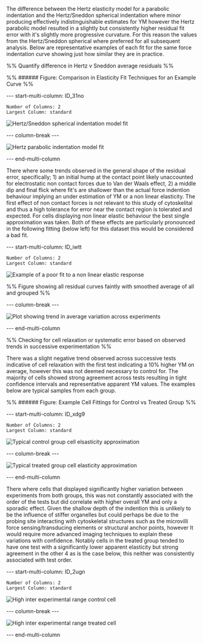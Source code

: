 
The difference between the Hertz elasticity model for a parabolic indentation and the Hertz/Sneddon spherical indentation where minor producing effectively indistinguishable estimates for YM however the Hertz parabolic model resulted in a slightly but consistently higher residual fit error with it's slightly more progressive curvature. For this reason the values from the Hertz/Sneddon spherical where preferred for all subsequent analysis.
Below are representative examples of each fit for the same force indentation curve showing just how similar they are in practice.

%% Quantify difference in Hertz v Sneddon average residuals %%

%% ###### Figure: Comparison in Elasticity Fit Techniques for an Example Curve %%

--- start-multi-column: ID_31no
```column-settings
Number of Columns: 2
Largest Column: standard
```


![Hertz/Sneddon spherical indentation model fit](Projects/Uni%20Projects/Individual%20project/Assesments/Dissertation/Sections/attachments/Fit%20Quality/Experiments/Sneddon/Control/Control-2011.03.22-18.41.44.svg)


--- column-break ---


![Hertz parabolic indentation model fit](Projects/Uni%20Projects/Individual%20project/Assesments/Dissertation/Sections/attachments/Fit%20Quality/Experiments/Hertz/Control/Control-2011.03.22-18.41.44.svg)


--- end-multi-column

There where some trends observed in the general shape of the residual error, specifically; 1) an initial hump at the contact point likely unaccounted for electrostatic non contact forces due to Van der Waals effect,  2) a middle dip and final flick where fit's are shallower than the actual force indention behaviour implying an under estimation of YM or a non linear elasticity. The first effect of non contact forces is not relevant to this study of cytoskelital and thus a high tolerance for error near the contact region is tolerated and expected. For cells displaying non linear elastic behaviour the best single approximation was taken. Both of these effects are particularly pronounced in the following fitting (below left) for this dataset this would be considered a bad fit.



--- start-multi-column: ID_iwtt
```column-settings
Number of Columns: 2
Largest Column: standard
```



![Example of a poor fit to a non linear elastic response](Projects/Uni%20Projects/Individual%20project/Assesments/Dissertation/Sections/attachments/Fit%20Quality/Experiments/Sneddon/Control/Control-2011.03.22-19.35.48.svg)

%% Figure showing all residual curves faintly with smoothed average of all and grouped %%

--- column-break ---


![Plot showing trend in average variation across experiments](Projects/Uni%20Projects/Individual%20project/Assesments/Dissertation/Sections/attachments/SuccessiveTest_trends_absolute.svg)


--- end-multi-column


%% Checking for cell relaxation or systematic error based on observed trends in successive experimentation %%


There was a slight negative trend observed across successive tests indicative of cell relaxation with the first test indicating a 10% higher YM on average, however this was not deemed necessary to control for. The majority of cells showed strong agreement across tests resulting in tight confidence intervals and representative apparent YM values. The examples below are typical samples from each group.

%% ###### Figure: Example Cell Fittings for Control vs Treated Group %%


--- start-multi-column: ID_xdg9
```column-settings
Number of Columns: 2
Largest Column: standard
```


![Typical control group cell elsasticity approximation](Projects/Uni%20Projects/Individual%20project/Assesments/Dissertation/Sections/attachments/Fit%20Quality/Cells/Control-Cell6.svg)


--- column-break ---


![Typical treated group cell elasticity approximation](Projects/Uni%20Projects/Individual%20project/Assesments/Dissertation/Sections/attachments/Fit%20Quality/Cells/Treated-Cell12.svg)


--- end-multi-column


There where cells that displayed significantly higher variation between experiments from both groups, this was not constantly associated with the order of the tests but did correlate with higher overall YM and only a sporadic effect. Given the shallow depth of the indention this is unlikely to be the influence of stiffer organelles but could perhaps be due to the probing site interacting with cytoskeletal structures such as the microvilli force sensing/transducing elements or structural anchor points, however It would require more advanced imaging techniques to explain these variations with confidence. Notably cells in the treated group tended to have one test with a significantly lower apparent elasticity but strong agreement in the other 4 as is the case below, this neither was consistently associated with test order. 

--- start-multi-column: ID_2ugn
```column-settings
Number of Columns: 2
Largest Column: standard
```


![High inter experimental range control cell](Projects/Uni%20Projects/Individual%20project/Assesments/Dissertation/Sections/attachments/Fit%20Quality/Cells/Control-Cell4.svg)


--- column-break ---


![High inter experimental range treated cell](Projects/Uni%20Projects/Individual%20project/Assesments/Dissertation/Sections/attachments/Fit%20Quality/Cells/Control-Cell7.svg)


--- end-multi-column


